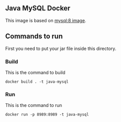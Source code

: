 Java MySQL Docker
-------------------

This image is based on [mysql:8 image]().

## Commands to run

First you need to put your jar file inside this directory.

### Build

This is the command to build
```
docker build . -t java-mysql
```

### Run

This is the command to run
```
docker run -p 8989:8989 -t java-mysql
```
